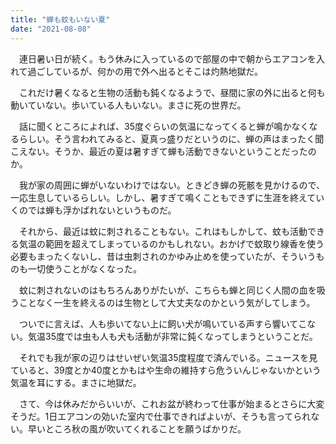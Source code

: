 ```yaml
---
title: "蝉も蚊もいない夏"
date: "2021-08-08"
---
```


　連日暑い日が続く。もう休みに入っているので部屋の中で朝からエアコンを入れて過ごしているが、何かの用で外へ出るとそこは灼熱地獄だ。

　これだけ暑くなると生物の活動も鈍くなるようで、昼間に家の外に出ると何も動いていない。歩いている人もいない。まさに死の世界だ。

　話に聞くところによれば、35度ぐらいの気温になってくると蝉が鳴かなくなるらしい。そう言われてみると、夏真っ盛りだというのに、蝉の声はまったく聞こえない。そうか、最近の夏は暑すぎて蝉も活動できないということだったのか。

　我が家の周囲に蝉がいないわけではない。ときどき蝉の死骸を見かけるので、一応生息しているらしい。しかし、暑すぎて鳴くこともできずに生涯を終えていくのでは蝉も浮かばれないというものだ。

　それから、最近は蚊に刺されることもない。これはもしかして、蚊も活動できる気温の範囲を超えてしまっているのかもしれない。おかげで蚊取り線香を使う必要もまったくないし、昔は虫刺されのかゆみ止めを使っていたが、そういうものも一切使うことがなくなった。

　蚊に刺されないのはもちろんありがたいが、こちらも蝉と同じく人間の血を吸うことなく一生を終えるのは生物として大丈夫なのかという気がしてしまう。

　ついでに言えば、人も歩いてない上に飼い犬が鳴いている声すら響いてこない。気温35度では虫も人も犬も活動が非常に鈍くなってしまうということだ。

　それでも我が家の辺りはせいぜい気温35度程度で済んでいる。ニュースを見ていると、39度とか40度とかもはや生命の維持すら危ういんじゃないかという気温を耳にする。まさに地獄だ。

　さて、今は休みだからいいが、これお盆が終わって仕事が始まるとさらに大変そうだ。1日エアコンの効いた室内で仕事できればよいが、そうも言ってられない。早いところ秋の風が吹いてくれることを願うばかりだ。
